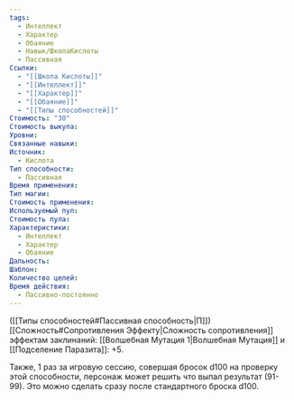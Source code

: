 ```yaml
---
tags:
  - Интеллект
  - Характер
  - Обаяние
  - Навык/ШколаКислоты
  - Пассивная
Ссылки:
  - "[[Школа Кислоты]]"
  - "[[Интеллект]]"
  - "[[Характер]]"
  - "[[Обаяние]]"
  - "[[Типы способностей]]"
Стоимость: "30"
Стоимость выкупа: 
Уровни: 
Связанные навыки: 
Источник:
  - Кислота
Тип способности:
  - Пассивная
Время применения: 
Тип магии: 
Стоимость применения: 
Используемый пул: 
Стоимость пула: 
Характеристики:
  - Интеллект
  - Характер
  - Обаяние
Дальность: 
Шаблон: 
Количество целей: 
Время действия:
  - Пассивно-постоянно
---
```

([[Типы способностей#Пассивная способность|П]]) [[Сложность#Cопротивления Эффекту|Сложность сопротивления]] эффектам заклинаний: [[Волшебная Мутация 1|Волшебная Мутация]] и [[Подселение Паразита]]: +5.

Также, 1 раз за игровую сессию, совершая бросок d100 на проверку этой способности, персонаж может решить что выпал результат (91-99). Это можно сделать сразу после стандартного броска d100.